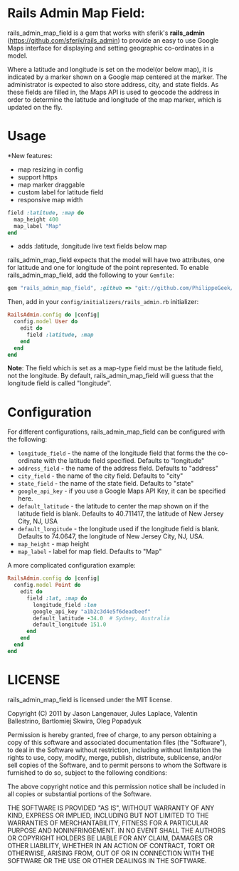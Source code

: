 Rails Admin Map Field:
=====

rails_admin_map_field is a gem that works with sferik's **rails_admin** (https://github.com/sferik/rails_admin) to provide an easy to use Google Maps interface for displaying and setting geographic co-ordinates in a model.

Where a latitude and longitude is set on the model(or below map), it is indicated by a marker shown on a Google map centered at the marker. The administrator is expected to also store address, city, and state fields.  As these fields are filled in, the Maps API is used to geocode the address in order to determine the latitude and longitude of the map marker, which is updated on the fly.

Usage
=====

*New features:
- map resizing in config
- support https
- map marker draggable
- custom label for latitude field
- responsive map width
```ruby
field :latitude, :map do
  map_height 400
  map_label "Map"
end
```

- adds :latitude, :longitude live text fields below map


rails_admin_map_field expects that the model will have two attributes, one for latitude and one for longitude of the point represented. To enable rails_admin_map_field, add the following to your `Gemfile`:

```ruby
gem "rails_admin_map_field", :github => "git://github.com/PhilippeGeek/rails_admin_map_field.git"
```

Then, add in your `config/initializers/rails_admin.rb` initializer:

```ruby
RailsAdmin.config do |config|
  config.model User do
    edit do
      field :latitude, :map
    end
  end
end
```

**Note**: The field which is set as a map-type field must be the latitude field, not the longitude. By default, rails_admin_map_field will guess that the longitude field is called "longitude".

Configuration
=============

For different configurations, rails_admin_map_field can be configured with the following:

- `longitude_field` - the name of the longitude field that forms the the co-ordinate with the latitude field specified. Defaults to "longitude"
- `address_field` - the name of the address field. Defaults to "address"
- `city_field` - the name of the city field. Defaults to "city"
- `state_field` - the name of the state field. Defaults to "state"
- `google_api_key` - if you use a Google Maps API Key, it can be specified here.
- `default_latitude` - the latitude to center the map shown on if the latitude field is blank. Defaults to 40.711417, the latitude of New Jersey City, NJ, USA
- `default_longitude` - the longitude used if the longitude field is blank. Defaults to 74.0647, the longitude of New Jersey City, NJ, USA.
- `map_height` - map height
- `map_label` - label for map field. Defaults to "Map"


A more complicated configuration example:

```ruby
RailsAdmin.config do |config|
  config.model Point do
    edit do
      field :lat, :map do
        longitude_field :lon
        google_api_key "a1b2c3d4e5f6deadbeef"
        default_latitude -34.0  # Sydney, Australia
        default_longitude 151.0
      end
    end
  end
end
```

LICENSE
=======
rails_admin_map_field is licensed under the MIT license.

Copyright (C) 2011 by Jason Langenauer, Jules Laplace, Valentin
Ballestrino, Bartlomiej Skwira, Oleg Popadyuk

Permission is hereby granted, free of charge, to any person obtaining a copy
of this software and associated documentation files (the "Software"), to deal
in the Software without restriction, including without limitation the rights
to use, copy, modify, merge, publish, distribute, sublicense, and/or sell
copies of the Software, and to permit persons to whom the Software is
furnished to do so, subject to the following conditions:

The above copyright notice and this permission notice shall be included in
all copies or substantial portions of the Software.

THE SOFTWARE IS PROVIDED "AS IS", WITHOUT WARRANTY OF ANY KIND, EXPRESS OR
IMPLIED, INCLUDING BUT NOT LIMITED TO THE WARRANTIES OF MERCHANTABILITY,
FITNESS FOR A PARTICULAR PURPOSE AND NONINFRINGEMENT. IN NO EVENT SHALL THE
AUTHORS OR COPYRIGHT HOLDERS BE LIABLE FOR ANY CLAIM, DAMAGES OR OTHER
LIABILITY, WHETHER IN AN ACTION OF CONTRACT, TORT OR OTHERWISE, ARISING FROM,
OUT OF OR IN CONNECTION WITH THE SOFTWARE OR THE USE OR OTHER DEALINGS IN
THE SOFTWARE.
